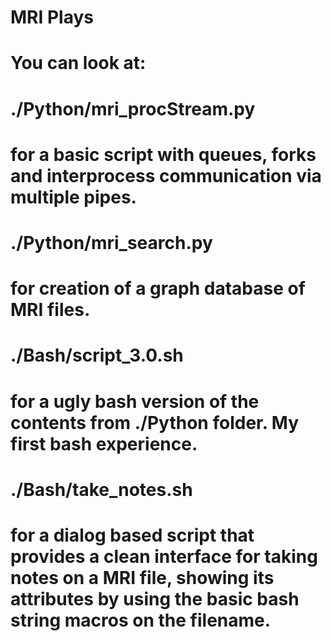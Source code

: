 # MRI Plays
# ###################################################################################
# You can look at: 
# 	./Python/mri_procStream.py 
# 		for a basic script with queues, forks and interprocess communication via multiple pipes.
# 	./Python/mri_search.py 
# 		for creation of a graph database of MRI files.
# 	./Bash/script_3.0.sh
# 		for a ugly bash version of the contents from ./Python folder. My first bash experience.
# 	./Bash/take_notes.sh
# 		for a dialog based script that provides a clean interface for taking notes on a MRI file, showing its attributes by using the basic bash string macros on the filename.
